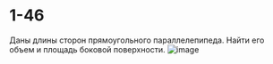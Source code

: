 # 1-46
Даны длины сторон прямоугольного параллелепипеда. Найти его объем и площадь боковой поверхности.
![image](https://user-images.githubusercontent.com/116034877/205596308-66f702cf-bfea-4018-8319-adf7324ba5d2.png)
